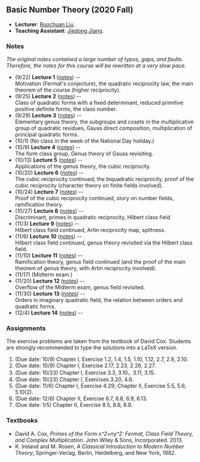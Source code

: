 ## Basic Number Theory (2020 Fall)

- **Lecturer**: [Ruochuan Liu](http://faculty.bicmr.pku.edu.cn/~ruochuan/).
- **Teaching Assistant**: [Jiedong Jiang]().

### Notes

_The original notes contained a large number of typos, gaps, and faults. Therefore, the notes for this course will be rewritten at a very slow pace._

- (9/22) **Lecture 1** ([notes](././lec1.pdf)) -- <br/>
  Motivation (Fermat's conjecture), the quadratic reciprocity law, the main theorem of the course (higher reciprocity).
- (9/25) **Lecture 2** ([notes](././lec2.pdf)) -- <br/>
  Class of quadratic forms with a fixed determinant, reduced primitive positive definite forms, the class number.
- (9/29) **Lecture 3** ([notes](././lec3.pdf)) -- <br/>
  Elementary genus theory, the subgroups and cosets in the multiplicative group of quadratic residues, Gauss direct composition, multiplication of principal quadratic forms.
- (10/1) (No class in the week of the National Day holiday.)
- (10/9) **Lecture 4** ([notes](././lec4.pdf)) -- <br/>
  The form class group, Genus theory of Gauss revisiting.
- (10/13) **Lecture 5** ([notes](././lec5.pdf)) -- <br/>
  Applications of the genus theory, the cubic reciprocity.
- (10/20) **Lecture 6** ([notes](././lec6.pdf)) -- <br/>
  The cubic reciprocity continued, the biquadratic reciprocity, proof of the cubic reciprocity (character theory on finite fields involved).
- (10/24) **Lecture 7** ([notes](././lec7.pdf)) -- <br/>
  Proof of the cubic reciprocity continued, story on number fields, ramification theory. 
- (10/27) **Lecture 8** ([notes](././lec8.pdf)) -- <br/>
  Discriminant, primes in quadratic reciprocity, Hilbert class field
- (11/3) **Lecture 9** ([notes](././lec9.pdf)) -- <br/>
  Hilbert class field continued, Artin reciprocity map, splitness.
- (11/6) **Lecture 10** ([notes](././lec10.pdf)) -- <br/>
  Hilbert class field continued, genus theory revisited via the Hilbert class field.
- (11/10) **Lecture 11** ([notes](././lec11.pdf)) -- <br/>
  Ramification theory, genus field continued (and the proof of the main theorem of genus theory, with Artin reciprocity involved).
- (11/17) (Midterm exam.)
- (11/20) **Lecture 12** ([notes](././lec12.pdf)) -- <br/>
  Overflow of the Midterm exam, genus field revisited.
- (11/30) **Lecture 13** ([notes](././lec13.pdf)) -- <br/>
  Orders in imaginary quadratic field, the relation between orders and quadratic forms.
- (12/4) **Lecture 14** ([notes](././lec14.pdf)) -- <br/>


### Assignments
The exercise problems are taken from the textbook of David Cox. Students are strongly recommended to type the solutions into a LaTeX version.

1. (Due date: 10/9) Chapter I, Exercise 1.2, 1.4, 1.5, 1.10, 1.12, 2.7, 2.8, 2.10.
2. (Due date: 10/9) Chapter I, Exercise 2.17, 2.23, 2.26, 2.27.
3. (Due date: 10/23) Chapter I, Exercise 3.3, 3.10，3.11, 3.15.
4. (Due date: 10/23) Chapter I, Exercises 3.20, 4.6.
5. (Due date: 11/6) Chapter I, Exercise 4.29; Chapter II, Exercise 5.5, 5.6, 5.10(2).
6. (Due date: 12/6) Chapter II, Exercise 6.7, 6.8, 6.9, 6.13.
7. (Due date: 1/5) Chapter II, Exercise 8.5, 8.6, 8.8.



### Textbooks

- David A. Cox, _Primes of the Form x^2+ny^2: Fermat, Class Field Theory, and Complex Multiplication_. John Wiley & Sons, Incorporated. 2013.
- K. Ireland and M. Rosen, _A Classical Introduction to Modern Number Theory_, Springer-Verlag, Berlin, Heidelberg, and New York, 1982.